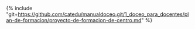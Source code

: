 
{% include "git+https://github.com/catedu/manualdoceo.git/1_doceo_para_docentes/plan-de-formacion/proyecto-de-formacion-de-centro.md" %}